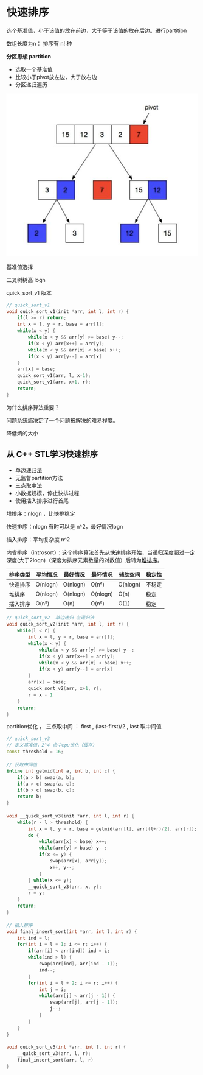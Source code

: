 # 快速排序

选个基准值，小于该值的放在前边，大于等于该值的放在后边。进行partition

数组长度为n： 排序有 n! 种

**分区思想 partition**

* 选取一个基准值
* 比较小于pivot放左边，大于放右边
* 分区递归遍历

![](https://github.com/YouYouzmr/algorithm/blob/master/%E5%BF%AB%E9%80%9F%E6%8E%92%E5%BA%8F/1.jpg)

基准值选择

二叉树树高 logn 

quick_sort_v1 版本

``` c++
// quick_sort_v1
void quick_sort_v1(init *arr, int l, int r) {
	if(l >= r) return;
    int x = l, y = r, base = arr[l];
    while(x < y) {
        while(x < y && arr[y] >= base) y--;
        if(x < y) arr[x++] = arr[y];
        while(x < y && arr[x] < base) x++;
        if(x < y) arr[y--] = arr[x]
    }
    arr[x] = base;
    quick_sort_v1(arr, l, x-1);
    quick_sort_v1(arr, x+1, r);
    return;
}
```

为什么排序算法重要？

问题系统熵决定了一个问题被解决的难易程度。

降低熵的大小



## 从 C++ STL学习快速排序

* 单边递归法
* 无监督partition方法
* 三点取中法
* 小数据规模，停止快排过程
* 使用插入排序进行首尾

堆排序：nlogn ，比快排稳定

快速排序：nlogn 有时可以是 n^2，最好情况logn

插入排序：平均复杂度 n^2

内省排序（introsort）：这个排序算法首先从[快速排序](https://baike.baidu.com/item/快速排序)开始，当递归深度超过一定深度(大于2logn)（深度为排序元素数量的对数值）后转为[堆排序](https://baike.baidu.com/item/堆排序)。

| 排序类型 | 平均情况 | 最好情况 | 最坏情况 | 辅助空间 | 稳定性 |
| -------- | -------- | -------- | -------- | -------- | ------ |
| 快速排序 | O(nlogn) | O(nlogn) | O(n²)    | O(nlogn) | 不稳定 |
| 堆排序   | O(nlogn) | O(nlogn) | O(nlogn) | O(n)     | 稳定   |
| 插入排序 | O(n²)    | O(n)     | O(n²)    | O(1)     | 稳定   |

```c++
// quick_sort_v2  单边递归-左递归法
void quick_sort_v2(init *arr, int l, int r) {
	while(l < r) {
        int x = l, y = r, base = arr[l];
        while(x < y) {
            while(x < y && arr[y] >= base) y--;
            if(x < y) arr[x++] = arr[y];
            while(x < y && arr[x] < base) x++;
            if(x < y) arr[y--] = arr[x]
        }
        arr[x] = base;
        quick_sort_v2(arr, x+1, r);
        r = x - 1
    }
    return;
}
```

partition优化 ， 三点取中间 ： first , (last-first)/2 , last 取中间值

```c++
// quick_sort_v3
// 定义基准值，2^4 命中cpu优化（缓存）
const threshold = 16; 

// 获取中间值
inline int getmid(int a, int b, int c) {
	if(a > b) swap(a, b);
    if(a > c) swap(a, c);
    if(b > c) swap(b, c);
    return b;
}

void __quick_sort_v3(init *arr, int l, int r) {
	while(r - l > threshold) {
        int x = l, y = r, base = getmid(arr[l], arr[(l+r)/2], arr[r]);
        do {
            while(arr[x] < base) x++;
            while(arr[y] > base) y--;
            if(x <= y) {
				swap(arr[x], arr[y]);
                x++, y--;
            }
        } while(x <= y);
        __quick_sort_v3(arr, x, y);
        r = y;
    }
    return;
}

// 插入排序
void final_insert_sort(int *arr, int l, int r) {
    int ind = l;
    for(int i = l + 1; i <= r; i++) {
		if(arr[i] < arr[ind]) ind = i;
        while(ind > l) {
            swap(arr[ind], arr[ind - 1]);
            ind--;
        }
        for(int i = l + 2; i <= r; i++) {
            int j = i;
            while(arr[j] < arr[j - 1]) {
                swap(arr[j], arr[j - 1]);
                j--;
            }
        }
    }
}

void quick_sort_v3(int *arr, int l, int r) {
    __quick_sort_v3(arr, l, r);
    final_insert_sort(arr, l, r)
}
```

